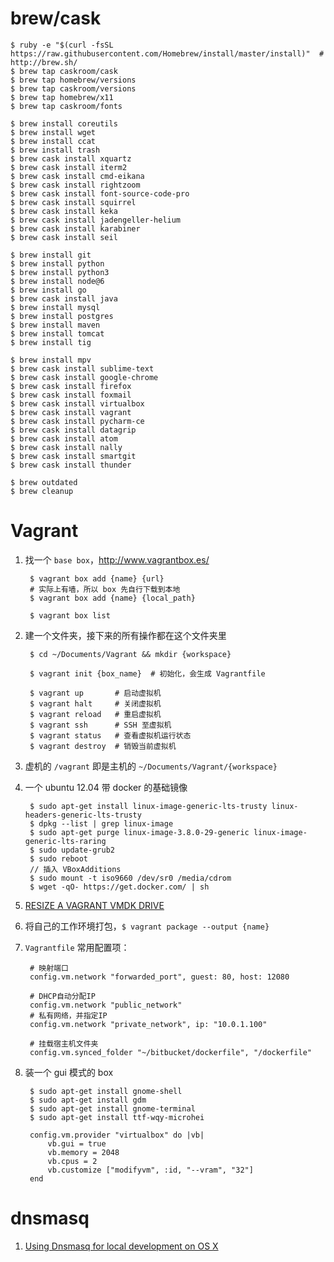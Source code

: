 brew/cask
==

    $ ruby -e "$(curl -fsSL https://raw.githubusercontent.com/Homebrew/install/master/install)"  # http://brew.sh/
    $ brew tap caskroom/cask
    $ brew tap homebrew/versions
    $ brew tap caskroom/versions
    $ brew tap homebrew/x11
    $ brew tap caskroom/fonts 

    $ brew install coreutils
    $ brew install wget
    $ brew install ccat
    $ brew install trash
    $ brew cask install xquartz
    $ brew cask install iterm2
    $ brew cask install cmd-eikana
    $ brew cask install rightzoom
    $ brew cask install font-source-code-pro
    $ brew cask install squirrel
    $ brew cask install keka
    $ brew cask install jadengeller-helium
    $ brew cask install karabiner
    $ brew cask install seil

    $ brew install git
    $ brew install python
    $ brew install python3
    $ brew install node@6
    $ brew install go
    $ brew cask install java
    $ brew install mysql
    $ brew install postgres
    $ brew install maven
    $ brew install tomcat
    $ brew install tig

    $ brew install mpv
    $ brew cask install sublime-text
    $ brew cask install google-chrome
    $ brew cask install firefox
    $ brew cask install foxmail
    $ brew cask install virtualbox
    $ brew cask install vagrant
    $ brew cask install pycharm-ce
    $ brew cask install datagrip
    $ brew cask install atom
    $ brew cask install nally
    $ brew cask install smartgit
    $ brew cask install thunder

    $ brew outdated
    $ brew cleanup

Vagrant
==

1. 找一个 `base box`，http://www.vagrantbox.es/

        $ vagrant box add {name} {url}
        # 实际上有墙，所以 box 先自行下载到本地
        $ vagrant box add {name} {local_path}

        $ vagrant box list

2. 建一个文件夹，接下来的所有操作都在这个文件夹里

        $ cd ~/Documents/Vagrant && mkdir {workspace}

        $ vagrant init {box_name}  # 初始化，会生成 Vagrantfile

        $ vagrant up       # 启动虚拟机
        $ vagrant halt     # 关闭虚拟机
        $ vagrant reload   # 重启虚拟机
        $ vagrant ssh      # SSH 至虚拟机
        $ vagrant status   # 查看虚拟机运行状态
        $ vagrant destroy  # 销毁当前虚拟机

3. 虚机的 `/vagrant` 即是主机的 `~/Documents/Vagrant/{workspace}`

4. 一个 ubuntu 12.04 带 docker 的基础镜像

        $ sudo apt-get install linux-image-generic-lts-trusty linux-headers-generic-lts-trusty
        $ dpkg --list | grep linux-image
        $ sudo apt-get purge linux-image-3.8.0-29-generic linux-image-generic-lts-raring
        $ sudo update-grub2
        $ sudo reboot
        // 插入 VBoxAdditions
        $ sudo mount -t iso9660 /dev/sr0 /media/cdrom
        $ wget -qO- https://get.docker.com/ | sh

5. [RESIZE A VAGRANT VMDK DRIVE](http://blog.lenss.nl/2012/09/resize-a-vagrant-vmdk-drive/)

6. 将自己的工作环境打包，`$ vagrant package --output {name}`

7. `Vagrantfile` 常用配置项：

        # 映射端口
        config.vm.network "forwarded_port", guest: 80, host: 12080

        # DHCP自动分配IP
        config.vm.network "public_network"
        # 私有网络，并指定IP
        config.vm.network "private_network", ip: "10.0.1.100"

        # 挂载宿主机文件夹
        config.vm.synced_folder "~/bitbucket/dockerfile", "/dockerfile"

8. 装一个 gui 模式的 box

        $ sudo apt-get install gnome-shell
        $ sudo apt-get install gdm
        $ sudo apt-get install gnome-terminal
        $ sudo apt-get install ttf-wqy-microhei

        config.vm.provider "virtualbox" do |vb|
            vb.gui = true
            vb.memory = 2048
            vb.cpus = 2
            vb.customize ["modifyvm", :id, "--vram", "32"]
        end

dnsmasq
==

1. [Using Dnsmasq for local development on OS X](http://passingcuriosity.com/2013/dnsmasq-dev-osx/)
